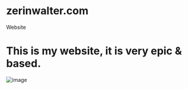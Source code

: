 # zerinwalter.com
Website
# This is my website, it is very epic & based.
![image](https://github.com/NicholsTechnology/www.zerinwalter.com/assets/113934852/77e471bf-7bc8-4f74-bee6-7838dca8b45c)
